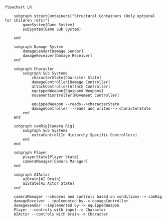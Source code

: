 ﻿```mermaid
flowchart LR
    
    subgraph structContainers["Structural Containers (Only optional for children refs)"]
        gameSystem[Game System]
        subSystem[Game Sub System]
        
    end
    
    subgraph Damage System
        damageSender[Damage Sender]
        damageReceiver[Damage Receiver]
    end
    
    subgraph Character
        subgraph Sub Systems
            characterState[Character State]
            damageController[Damage Controller]
            attackController[Attack Controller]
            equippedWeapon[Equipped Weapons]
            movementController[Movement Controller]
            
            equippedWeapon --reads-->characterState
            damageController --reads and writes--> characterState
        end
    end
    
    subgraph camRig[Camera Rig]
        subgraph Sub Systems 
            extraControl[In Hierarchy Specific Controllers]
        end
    end
    
    subgraph Player
        playerState[Player State]
        cameraManager[Camera Manager]
    end
    
    subgraph AIActor
        aiBrain[AI Brain]
        aiState[AI Actor State]
    end

    cameraManager --chooses and controls based on conditions--> camRig
    damageReceiver --implemented by--> damageController
    damageSender --implemented by--> equippedWeapon
    Player --controls with input--> Character
    AIActor --controls with brain--> Character
```